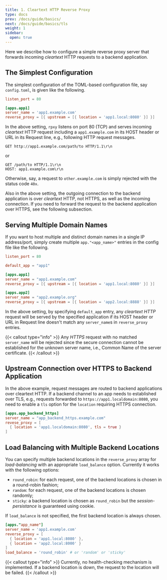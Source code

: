 ```yaml
---
title: 1. Cleartext HTTP Reverse Proxy
type: docs
prev: /docs/guide/basics/
next: /docs/guide/basics/tls
weight: 1
sidebar:
  open: true
---
```


Here we describe how to configure a simple reverse proxy server that forwards incoming *cleartext* HTTP requests to a backend application.

## The Simplest Configuration

The simplest configuration of the TOML-based configuration file, say `config.toml`, is given like the following.

```toml:config.toml
listen_port = 80

[apps.app1]
server_name = 'app1.example.com'
reverse_proxy = [{ upstream = [{ location = 'app1.local:8080' }] }]
```

In the above setting, `rpxy` listens on port 80 (TCP) and serves incoming *cleartext* HTTP request including a `app1.example.com` in its HOST header or URL in its Request line, e.g., following HTTP request messages.

```plaintext
GET http://app1.example.com/path/to HTTP/1.1\r\n
```

or

```plaintext
GET /path/to HTTP/1.1\r\n
HOST: app1.example.com\r\n
```

Otherwise, say, a request to `other.example.com` is simply rejected with the status code `40x`.

Also in the above setting, the outgoing connection to the backend application is over *cleartext* HTTP, not HTTPS, as well as the incoming connection. If you need to forward the request to the backend application over HTTPS, see the following subsection.

## Serving Multiple Domain Names

If you want to host multiple and distinct domain names in a single IP address/port, simply create multiple `app."<app_name>"` entries in the config file like the following.

```toml:config.toml
listen_port = 80

default_app = "app1"

[apps.app1]
server_name = "app1.example.com"
reverse_proxy = [{ upstream = [{ location = 'app1.local:8080' }] }]

[apps.app2]
server_name = "app2.example.org"
reverse_proxy = [{ upstream = [{ location = 'app2.local:8888' }] }]
```

In the above setting, by specifying `default_app` entry, any *cleartext HTTP* request will be served by the specified application if its HOST header or URL in Request line doesn't match any `server_name`s in `reverse_proxy` entries.

{{< callout type="info" >}}
Any *HTTPS* request with no matched `server_name` will be rejected since the secure connection cannot be established for the unknown server name, i.e., Common Name of the server certificate.
{{< /callout >}}

## Upstream Connection over HTTPS to Backend Application

In the above example, request messages are routed to backend applications over cleartext HTTP. If a backend channel to an app needs to established over TLS, e.g., requests forwarded to `https://app1.localdomain:8080`, you need to enable a `tls` option for the `location` requiring HTTPS connection.

```toml:config.toml
[apps.app_backend_https]
server_name = "app_backend_https.example.com"
revese_proxy = [
  { location = 'app1.localdomain:8080', tls = true }
]
```

## Load Balancing with Multiple Backend Locations

You can specify multiple backend locations in the `reverse_proxy` array for *load-balancing* with an appropriate `load_balance` option. Currently it works with the following options:

- `round_robin`: for each request, one of the backend locations is chosen in a round-robin fashion;
- `random`: for each request, one of the backend locations is chosen randomly;
- `sticky`: a backend location is chosen as `round_robin` but the *session-persistance* is guaranteed using cookie.

If `load_balance` is not specified, the first backend location is always chosen.

```toml
[apps."app_name"]
server_name = 'app1.example.com'
reverse_proxy = [
  { location = 'app1.local:8080' },
  { location = 'app2.local:8000' }
]
load_balance = 'round_robin' # or 'random' or 'sticky'
```

{{< callout type="info" >}}
Currently, no health-checking mechanism is implemented. If a backend location is down, the request to the location will be failed.
{{< /callout >}}

